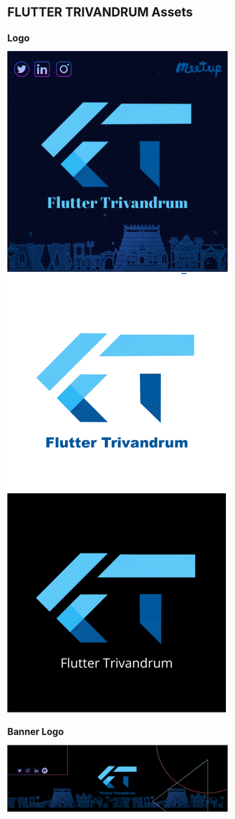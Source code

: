 # FLUTTER TRIVANDRUM Assets

## Logo
![Main Logo](./MainLogo.png)
![Png Logo](./FTlogo.png)
![Sub Logo](./FlutterTrivandrumLogo.png)

## Banner Logo
![Banner Logo](./BannerLogo.png)